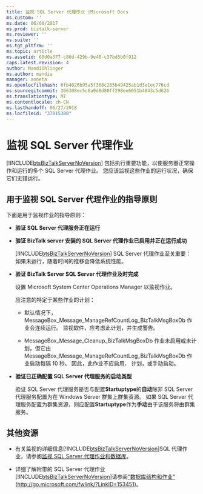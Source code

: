 ```yaml
---
title: 监视 SQL Server 代理作业 |Microsoft Docs
ms.custom: ''
ms.date: 06/08/2017
ms.prod: biztalk-server
ms.reviewer: ''
ms.suite: ''
ms.tgt_pltfrm: ''
ms.topic: article
ms.assetid: 60d0a377-c86d-429b-9e48-c37bd5b0f912
caps.latest.revision: 4
author: MandiOhlinger
ms.author: mandia
manager: anneta
ms.openlocfilehash: 6fb4026b95a5f368c265b49425ab1d3e1ec776cd
ms.sourcegitcommit: 266308ec5c6a9d8d80ff298ee6051b4843c5d626
ms.translationtype: MT
ms.contentlocale: zh-CN
ms.lasthandoff: 06/27/2018
ms.locfileid: "37015388"
---
```

# <a name="monitoring-sql-server-agent-jobs"></a>监视 SQL Server 代理作业
[!INCLUDE[btsBizTalkServerNoVersion](../includes/btsbiztalkservernoversion-md.md)] 包括执行重要功能，以使服务器正常操作和运行的多个 SQL Server 代理作业。 您应该监视这些作业的运行状况，确保它们无错运行。  

## <a name="guidelines-for-monitoring-the-sql-server-agent-jobs"></a>用于监视 SQL Server 代理作业的指导原则  
 下面是用于监视作业的指导原则：  

- **验证 SQL Server 代理服务正在运行**  

- **验证 BizTalk server 安装的 SQL Server 代理作业已启用并正在运行成功**  

   [!INCLUDE[btsBizTalkServerNoVersion](../includes/btsbiztalkservernoversion-md.md)] SQL Server 代理作业至关重要： 如果未运行，随着时间的推移会降低系统性能。  

- **验证 BizTalk Server SQL Server 代理作业及时完成**  

   设置 Microsoft System Center Operations Manager 以监视作业。  

   应注意的特定于某些作业的计划：  

  -   默认情况下，MessageBox_Message_ManageRefCountLog_BizTalkMsgBoxDb 作业会连续运行。 监视软件，应考虑此计划，并生成警告。  

  -   MessageBox_Message_Cleanup_BizTalkMsgBoxDb 作业未启用或未计划，但它由 MessageBox_Message_ManageRefCountLog_BizTalkMsgBoxDb 作业启动每隔 10 秒。 因此，此作业不应启用、 计划，或手动启动。  

- **验证已正确配置 SQL Server 代理服务的启动类型**  

   验证 SQL Server 代理服务是否与配置**Startuptype**的**自动**除非 SQL Server 代理服务配置为在 Windows Server 群集上群集资源。 如果 SQL Server 代理服务配置为群集资源，则应配置**Startuptype**作为**手动**由于该服务将由群集服务。  

## <a name="additional-resources"></a>其他资源  

- 有关监视的详细信息[!INCLUDE[btsBizTalkServerNoVersion](../includes/btsbiztalkservernoversion-md.md)]SQL 代理作业，请参阅[监视 SQL Server 代理作业和数据库](../technical-guides/monitoring-sql-server-agent-jobs-and-databases.md)。  

- 详细了解附带的 SQL Server 代理作业[!INCLUDE[btsBizTalkServerNoVersion](../includes/btsbiztalkservernoversion-md.md)]请参阅["数据库结构和作业"](http://go.microsoft.com/fwlink/?LinkID=153451) (<http://go.microsoft.com/fwlink/?LinkID=153451>)。
